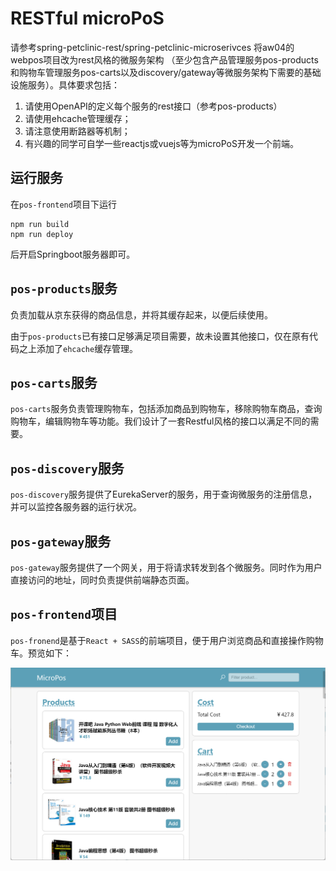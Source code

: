 # RESTful microPoS

请参考spring-petclinic-rest/spring-petclinic-microserivces 将aw04的webpos项目改为rest风格的微服务架构
（至少包含产品管理服务pos-products和购物车管理服务pos-carts以及discovery/gateway等微服务架构下需要的基础设施服务）。具体要求包括：

1. 请使用OpenAPI的定义每个服务的rest接口（参考pos-products）
2. 请使用ehcache管理缓存；
3. 请注意使用断路器等机制；
4. 有兴趣的同学可自学一些reactjs或vuejs等为microPoS开发一个前端。

## 运行服务

在`pos-frontend`项目下运行

```shell
npm run build
npm run deploy
```

后开启Springboot服务器即可。

## `pos-products`服务

负责加载从京东获得的商品信息，并将其缓存起来，以便后续使用。

由于`pos-products`已有接口足够满足项目需要，故未设置其他接口，仅在原有代码之上添加了`ehcache`缓存管理。

## `pos-carts`服务

`pos-carts`服务负责管理购物车，包括添加商品到购物车，移除购物车商品，查询购物车，编辑购物车等功能。我们设计了一套Restful风格的接口以满足不同的需要。

## `pos-discovery`服务

`pos-discovery`服务提供了EurekaServer的服务，用于查询微服务的注册信息，并可以监控各服务器的运行状况。

## `pos-gateway`服务

`pos-gateway`服务提供了一个网关，用于将请求转发到各个微服务。同时作为用户直接访问的地址，同时负责提供前端静态页面。


## `pos-frontend`项目

`pos-fronend`是基于`React + SASS`的前端项目，便于用户浏览商品和直接操作购物车。预览如下：

![前端预览](./sample.png)
